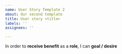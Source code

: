 ```yaml
---
name: User Story Template 2
about: Our second template
title: User story <title>
labels: ''
assignees: ''

---
```


In order to **receive benefit** as a **role**, I can **goal / desire**

